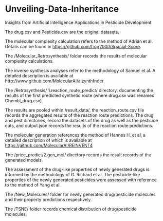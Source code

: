 # Unveiling-Data-Inheritance
Insights from Artificial Intelligence Applications in Pesticide Development

The drug.csv and Pesticide.csv are the original datasets.

The molecular complexity calculation refers to the method of Adrian et al. Details can be found in https://github.com/frog2000/Spacial-Score.

The /Molecular_Retrosynthesis/ folder records the results of molecular complexity calculations. 

The inverse synthesis analyses refer to the methodology of Samuel et al. A detailed description is available at http://www.github.com/MolecularAI/aizynthfnder.

The /Retrosynthesis/ 1.reaction_route_predict/ directory, documenting the results of the first predicted synthetic route (where drug.csv was renamed Chembl_drug.csv). 

The results are pooled within /result_data/, the reaction_route.csv file records the aggregated results of the reaction route predictions. The drug and pest directories, record the datasets of the drug as well as the pesticide cuts, and output.json records the results of the reaction route predictions.

The molecular generation references the method of Hannes H. et al, a detailed description of which is available at https://github.com/MolecularAI/REINVENT4

The /price_predict/2.gen_mol/ directory records the result records of the generated models.

The assessment of the drug-like properties of newly generated drugs is informed by the methodology of G. Richard et al. The pesticide-like properties of the newly generated pesticides were assessed with reference to the method of Yang et al.

The /New_Molecules/ folder for newly generated drug/pesticide molecules and their property predictions respectively.

The /TSNE/ folder records chemical distribution of drug/pesticide molecules.
